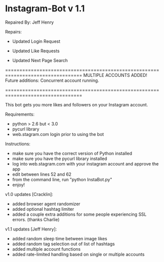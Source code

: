 Instagram-Bot v 1.1
===============================
Repaired By: Jeff Henry

Repairs:

- Updated Login Request

- Updated Like Requests

- Updated Next Page Search

=================================================================================
MULTIPLE ACCOUNTS ADDED! Future additions: Concurrent account running.

=================================================================================

This bot gets you more likes and followers on your Instagram account.

Requirements:
- python > 2.6 but < 3.0
- pycurl library
- web.stagram.com login prior to using the bot

Instructions:
- make sure you have the correct version of Python installed
- make sure you have the pycurl library installed
- log into web.stagram.com with your instagram account and approve the app
- edit between lines 52 and 62
- from the command line, run "python InstaBot.py"
- enjoy!

v1.0 updates [Cracklin]:
- added browser agent randomizer
- added optional hashtag limiter
- added a couple extra additions for some people experiencing SSL errors. (thanks Charlie)

v1.1 updates [Jeff Henry]:
- added random sleep time between image likes
- added random tag selection out of list of hashtags
- added multiple account functions
- added rate-limited handling based on single or multiple accounts
